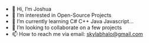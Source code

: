 - 👋 Hi, I’m Joshua
- 👀 I’m interested in Open-Source Projects
- 🌱 I’m currently learning C# C++ Java Javascript...
- 💞️ I’m looking to collaborate on a few projects
- 📫 How to reach me via email: skylabhalo@gmail.com

<!---
skylabhalo/skylabhalo is a ✨ special ✨ repository because its `README.md` (this file) appears on your GitHub profile.
You can click the Preview link to take a look at your changes.
--->
